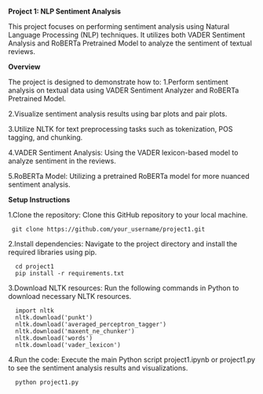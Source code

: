 **Project 1: NLP Sentiment Analysis**


This project focuses on performing sentiment analysis using Natural Language Processing (NLP) techniques. It utilizes both VADER Sentiment Analysis and RoBERTa Pretrained Model to analyze the sentiment of textual reviews.


**Overview**


The project is designed to demonstrate how to:
1.Perform sentiment analysis on textual data using VADER Sentiment Analyzer and RoBERTa Pretrained Model.

2.Visualize sentiment analysis results using bar plots and pair plots.

3.Utilize NLTK for text preprocessing tasks such as tokenization, POS tagging, and chunking.

4.VADER Sentiment Analysis: Using the VADER lexicon-based model to analyze sentiment in the reviews.

5.RoBERTa Model: Utilizing a pretrained RoBERTa model for more nuanced sentiment analysis.


**Setup Instructions**

1.Clone the repository: Clone this GitHub repository to your local machine.
     
     git clone https://github.com/your_username/project1.git

2.Install dependencies: Navigate to the project directory and install the required libraries using pip.

      cd project1
      pip install -r requirements.txt

3.Download NLTK resources: Run the following commands in Python to download necessary NLTK resources.

      import nltk
      nltk.download('punkt')
      nltk.download('averaged_perceptron_tagger')
      nltk.download('maxent_ne_chunker')
      nltk.download('words')
      nltk.download('vader_lexicon')

4.Run the code: Execute the main Python script project1.ipynb or project1.py to see the sentiment analysis results and visualizations.

      python project1.py



